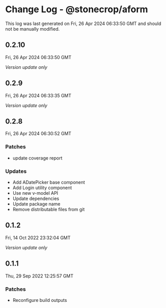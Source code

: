 # Change Log - @stonecrop/aform

This log was last generated on Fri, 26 Apr 2024 06:33:50 GMT and should not be manually modified.

## 0.2.10
Fri, 26 Apr 2024 06:33:50 GMT

_Version update only_

## 0.2.9
Fri, 26 Apr 2024 06:33:35 GMT

_Version update only_

## 0.2.8
Fri, 26 Apr 2024 06:30:52 GMT

### Patches

- update coverage report

### Updates

- Add ADatePicker base component
- Add Login utility component
- Use new v-model API
- Update dependencies
- Update package name
- Remove distributable files from git

## 0.1.2
Fri, 14 Oct 2022 23:32:04 GMT

_Version update only_

## 0.1.1
Thu, 29 Sep 2022 12:25:57 GMT

### Patches

- Reconfigure build outputs

